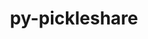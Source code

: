 ---
title: "py-pickleshare"
layout: cache
categories: [package, develop-2024-06-02]
meta: {"versions": ["0.7.5"], "compilers": ["gcc@=11.1.0", "gcc@=11.4.0", "gcc@=9.4.0", "oneapi@=2024.0.0"], "oss": ["ubuntu20.04", "ubuntu22.04"], "platforms": ["linux"], "targets": ["neoverse_v1", "neoverse_v2", "ppc64le", "x86_64_v3"], "stacks": ["data-vis-sdk", "e4s", "e4s-neoverse-v2", "e4s-neoverse_v1", "e4s-oneapi", "e4s-power", "root"], "num_specs": 8, "num_specs_by_stack": {"root": 8, "e4s-power": 1, "data-vis-sdk": 2, "e4s-neoverse_v1": 1, "e4s-neoverse-v2": 1, "e4s": 2, "e4s-oneapi": 1}}
spec_details: [{"hash": "xhdox4ankcwcn4uzq5gczls247olht27", "compiler": "gcc@=9.4.0", "versions": ["0.7.5"], "os": "ubuntu20.04", "platform": "linux", "target": "ppc64le", "variants": ["build_system=python_pip"], "stacks": ["root", "e4s-power"], "size": "-", "tarball": "https://binaries.spack.io/releases/develop-2024-06-02/build_cache/linux-ubuntu20.04-ppc64le/gcc-9.4.0/py-pickleshare-0.7.5/linux-ubuntu20.04-ppc64le-gcc-9.4.0-py-pickleshare-0.7.5-xhdox4ankcwcn4uzq5gczls247olht27.spack"}, {"hash": "l5w4ot6qokbi24tzovfnbmtjctgovri5", "compiler": "gcc@=11.1.0", "versions": ["0.7.5"], "os": "ubuntu20.04", "platform": "linux", "target": "x86_64_v3", "variants": ["build_system=python_pip"], "stacks": ["data-vis-sdk", "root"], "size": "-", "tarball": "https://binaries.spack.io/releases/develop-2024-06-02/build_cache/linux-ubuntu20.04-x86_64_v3/gcc-11.1.0/py-pickleshare-0.7.5/linux-ubuntu20.04-x86_64_v3-gcc-11.1.0-py-pickleshare-0.7.5-l5w4ot6qokbi24tzovfnbmtjctgovri5.spack"}, {"hash": "qhquo4vqausgdl73yewvaygwca4is43t", "compiler": "gcc@=11.1.0", "versions": ["0.7.5"], "os": "ubuntu20.04", "platform": "linux", "target": "x86_64_v3", "variants": ["build_system=python_pip"], "stacks": ["data-vis-sdk", "root"], "size": "-", "tarball": "https://binaries.spack.io/releases/develop-2024-06-02/build_cache/linux-ubuntu20.04-x86_64_v3/gcc-11.1.0/py-pickleshare-0.7.5/linux-ubuntu20.04-x86_64_v3-gcc-11.1.0-py-pickleshare-0.7.5-qhquo4vqausgdl73yewvaygwca4is43t.spack"}, {"hash": "wxnvviicfrckelceeqypowp52tj6qxrz", "compiler": "gcc@=11.4.0", "versions": ["0.7.5"], "os": "ubuntu22.04", "platform": "linux", "target": "neoverse_v1", "variants": ["build_system=python_pip"], "stacks": ["root", "e4s-neoverse_v1"], "size": "-", "tarball": "https://binaries.spack.io/releases/develop-2024-06-02/build_cache/linux-ubuntu22.04-neoverse_v1/gcc-11.4.0/py-pickleshare-0.7.5/linux-ubuntu22.04-neoverse_v1-gcc-11.4.0-py-pickleshare-0.7.5-wxnvviicfrckelceeqypowp52tj6qxrz.spack"}, {"hash": "t6tsc2e7we2b3zy6676l7bxrmpvd62jl", "compiler": "gcc@=11.4.0", "versions": ["0.7.5"], "os": "ubuntu22.04", "platform": "linux", "target": "neoverse_v2", "variants": ["build_system=python_pip"], "stacks": ["e4s-neoverse-v2", "root"], "size": "-", "tarball": "https://binaries.spack.io/releases/develop-2024-06-02/build_cache/linux-ubuntu22.04-neoverse_v2/gcc-11.4.0/py-pickleshare-0.7.5/linux-ubuntu22.04-neoverse_v2-gcc-11.4.0-py-pickleshare-0.7.5-t6tsc2e7we2b3zy6676l7bxrmpvd62jl.spack"}, {"hash": "bn2nm72vdwrvo6yn73bkvgqzabmnrilu", "compiler": "gcc@=11.4.0", "versions": ["0.7.5"], "os": "ubuntu22.04", "platform": "linux", "target": "x86_64_v3", "variants": ["build_system=python_pip"], "stacks": ["root", "e4s"], "size": "-", "tarball": "https://binaries.spack.io/releases/develop-2024-06-02/build_cache/linux-ubuntu22.04-x86_64_v3/gcc-11.4.0/py-pickleshare-0.7.5/linux-ubuntu22.04-x86_64_v3-gcc-11.4.0-py-pickleshare-0.7.5-bn2nm72vdwrvo6yn73bkvgqzabmnrilu.spack"}, {"hash": "fv4jdg4xqzcoeapzwsfjsalafspvas2u", "compiler": "gcc@=11.4.0", "versions": ["0.7.5"], "os": "ubuntu22.04", "platform": "linux", "target": "x86_64_v3", "variants": ["build_system=python_pip"], "stacks": ["root", "e4s"], "size": "-", "tarball": "https://binaries.spack.io/releases/develop-2024-06-02/build_cache/linux-ubuntu22.04-x86_64_v3/gcc-11.4.0/py-pickleshare-0.7.5/linux-ubuntu22.04-x86_64_v3-gcc-11.4.0-py-pickleshare-0.7.5-fv4jdg4xqzcoeapzwsfjsalafspvas2u.spack"}, {"hash": "dq2idrjtvpkj3tv2okqibjah5vy6pa3j", "compiler": "oneapi@=2024.0.0", "versions": ["0.7.5"], "os": "ubuntu22.04", "platform": "linux", "target": "x86_64_v3", "variants": ["build_system=python_pip"], "stacks": ["e4s-oneapi", "root"], "size": "-", "tarball": "https://binaries.spack.io/releases/develop-2024-06-02/build_cache/linux-ubuntu22.04-x86_64_v3/oneapi-2024.0.0/py-pickleshare-0.7.5/linux-ubuntu22.04-x86_64_v3-oneapi-2024.0.0-py-pickleshare-0.7.5-dq2idrjtvpkj3tv2okqibjah5vy6pa3j.spack"}]
---